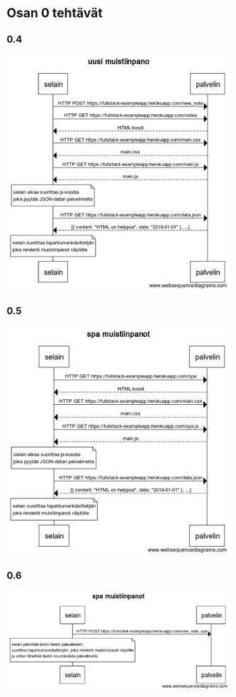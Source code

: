 # Osan 0 tehtävät
## 0.4
![uusimuistiinpano](https://github.com/akirataguchi115/fsrepo/blob/master/osa0/uusimuistiinpano.png)
## 0.5
![spamuistiinpanot](https://github.com/akirataguchi115/fsrepo/blob/master/osa0/spamuistiinpanot.png)
## 0.6
![uusispamuistiinpano](https://github.com/akirataguchi115/fsrepo/blob/master/osa0/uusispamuistiinpano.png)
